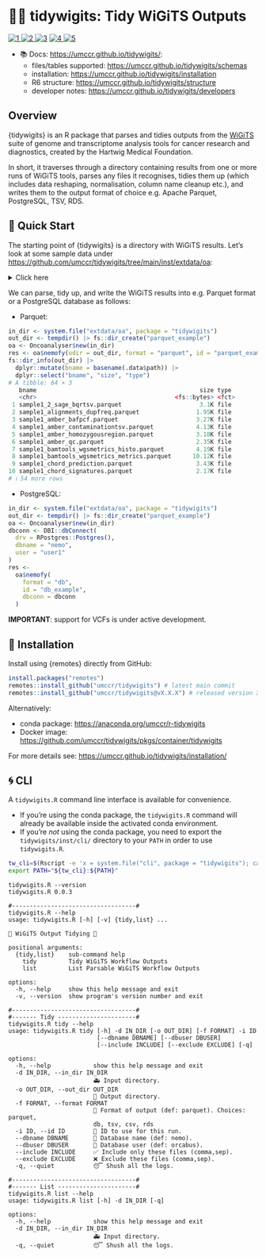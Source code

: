 

<!-- README.md is generated from README.qmd. Please edit that file -->

# 🧬✨ tidywigits: Tidy WiGiTS Outputs

[![1](https://ghcr-badge.egpl.dev/umccr/tidywigits/tags.png)
![2](https://ghcr-badge.egpl.dev/umccr/tidywigits/latest_tag.png)
![3](https://ghcr-badge.egpl.dev/umccr/tidywigits/size?tag=0.0.3)](https://github.com/umccr/tidywigits/pkgs/container/tidywigits)
[![4](https://anaconda.org/umccr/r-tidywigits/badges/version.svg)
![5](https://anaconda.org/umccr/r-tidywigits/badges/latest_release_date.svg)](https://anaconda.org/umccr/r-tidywigits)

- 📚 Docs: https://umccr.github.io/tidywigits/:
  - files/tables supported: <https://umccr.github.io/tidywigits/schemas>
  - installation: <https://umccr.github.io/tidywigits/installation>
  - R6 structure: <https://umccr.github.io/tidywigits/structure>
  - developer notes: <https://umccr.github.io/tidywigits/developers>

## Overview

{tidywigits} is an R package that parses and tidies outputs from the
[WiGiTS](https://github.com/hartwigmedical/hmftools "WiGiTS suite")
suite of genome and transcriptome analysis tools for cancer research and
diagnostics, created by the Hartwig Medical Foundation.

In short, it traverses through a directory containing results from one
or more runs of WiGiTS tools, parses any files it recognises, tidies
them up (which includes data reshaping, normalisation, column name
cleanup etc.), and writes them to the output format of choice
e.g. Apache Parquet, PostgreSQL, TSV, RDS.

## 🎨 Quick Start

The starting point of {tidywigits} is a directory with WiGiTS results.
Let’s look at some sample data under
<https://github.com/umccr/tidywigits/tree/main/inst/extdata/oa>:

<details class="code-fold">
<summary>Click here</summary>

``` r
system.file("extdata/oa", package = "tidywigits") |>
  fs::dir_tree(invert = TRUE, glob = "*.dvc")
/Users/pdiakumis/Library/R/arm64/4.5/library/tidywigits/extdata/oa
├── alignments
│   └── sample1.duplicate_freq.tsv
├── amber
│   ├── sample1.amber.baf.pcf
│   ├── sample1.amber.contamination.tsv
│   ├── sample1.amber.homozygousregion.tsv
│   └── sample1.amber.qc
├── bamtools
│   └── sample1.wgsmetrics
├── chord
│   ├── sample1.chord.mutation_contexts.tsv
│   └── sample1.chord.prediction.tsv
├── cobalt
│   ├── cobalt.version
│   ├── sample1.cobalt.gc.median.tsv
│   ├── sample1.cobalt.ratio.median.tsv
│   └── sample1.cobalt.ratio.pcf
├── cuppa
│   ├── sample1.cuppa.pred_summ.tsv
│   ├── sample1.cuppa.vis_data.tsv
│   └── sample1.cuppa_data.tsv.gz
├── lilac
│   ├── sample1.lilac.candidates.coverage.tsv
│   ├── sample1.lilac.qc.tsv
│   └── sample1.lilac.tsv
├── linx
│   ├── germline_annotations
│   │   ├── linx.version
│   │   ├── sample1.linx.germline.breakend.tsv
│   │   ├── sample1.linx.germline.clusters.tsv
│   │   ├── sample1.linx.germline.disruption.tsv
│   │   ├── sample1.linx.germline.driver.catalog.tsv
│   │   ├── sample1.linx.germline.links.tsv
│   │   └── sample1.linx.germline.svs.tsv
│   └── somatic_annotations
│       ├── linx.version
│       ├── sample1.linx.breakend.tsv
│       ├── sample1.linx.clusters.tsv
│       ├── sample1.linx.driver.catalog.tsv
│       ├── sample1.linx.drivers.tsv
│       ├── sample1.linx.fusion.tsv
│       ├── sample1.linx.links.tsv
│       ├── sample1.linx.svs.tsv
│       ├── sample1.linx.vis_copy_number.tsv
│       ├── sample1.linx.vis_fusion.tsv
│       ├── sample1.linx.vis_gene_exon.tsv
│       ├── sample1.linx.vis_protein_domain.tsv
│       ├── sample1.linx.vis_segments.tsv
│       └── sample1.linx.vis_sv_data.tsv
├── purple
│   ├── purple.version
│   ├── sample1.purple.cnv.gene.tsv
│   ├── sample1.purple.cnv.somatic.tsv
│   ├── sample1.purple.driver.catalog.germline.tsv
│   ├── sample1.purple.driver.catalog.somatic.tsv
│   ├── sample1.purple.germline.deletion.tsv
│   ├── sample1.purple.purity.range.tsv
│   ├── sample1.purple.purity.tsv
│   ├── sample1.purple.qc
│   ├── sample1.purple.somatic.clonality.tsv
│   └── sample1.purple.somatic.hist.tsv
├── sage
│   ├── germline
│   │   ├── sample1.sage.bqr.tsv
│   │   ├── sample2.sage.bqr.tsv
│   │   ├── sample2.sage.exon.medians.tsv
│   │   └── sample2.sage.gene.coverage.tsv
│   └── somatic
│       ├── sample1.sage.bqr.tsv
│       ├── sample1.sage.exon.medians.tsv
│       ├── sample1.sage.gene.coverage.tsv
│       └── sample2.sage.bqr.tsv
├── sigs
│   ├── sample1.sig.allocation.tsv
│   └── sample1.sig.snv_counts.csv
├── virusbreakend
│   └── sample1.virusbreakend.vcf.summary.tsv
└── virusinterpreter
    └── sample1.virus.annotated.tsv
```

</details>

We can parse, tidy up, and write the WiGiTS results into e.g. Parquet
format or a PostgreSQL database as follows:

- Parquet:

``` r
in_dir <- system.file("extdata/oa", package = "tidywigits")
out_dir <- tempdir() |> fs::dir_create("parquet_example")
oa <- Oncoanalyser$new(in_dir)
res <- oa$nemofy(odir = out_dir, format = "parquet", id = "parquet_example")
fs::dir_info(out_dir) |>
  dplyr::mutate(bname = basename(.data$path)) |>
  dplyr::select("bname", "size", "type")
# A tibble: 64 × 3
   bname                                              size type 
   <chr>                                       <fs::bytes> <fct>
 1 sample1_2_sage_bqrtsv.parquet                      3.1K file 
 2 sample1_alignments_dupfreq.parquet                1.95K file 
 3 sample1_amber_bafpcf.parquet                      3.27K file 
 4 sample1_amber_contaminationtsv.parquet            4.13K file 
 5 sample1_amber_homozygousregion.parquet            3.18K file 
 6 sample1_amber_qc.parquet                          2.35K file 
 7 sample1_bamtools_wgsmetrics_histo.parquet         4.19K file 
 8 sample1_bamtools_wgsmetrics_metrics.parquet      10.12K file 
 9 sample1_chord_prediction.parquet                  3.43K file 
10 sample1_chord_signatures.parquet                  2.17K file 
# ℹ 54 more rows
```

- PostgreSQL:

``` r
in_dir <- system.file("extdata/oa", package = "tidywigits")
out_dir <- tempdir() |> fs::dir_create("parquet_example")
oa <- Oncoanalyser$new(in_dir)
dbconn <- DBI::dbConnect(
  drv = RPostgres::Postgres(),
  dbname = "nemo",
  user = "user1"
)
res <-
  oa$nemofy(
    format = "db",
    id = "db_example",
    dbconn = dbconn
  )
```

**IMPORTANT**: support for VCFs is under active development.

## 🍕 Installation

Install using {remotes} directly from GitHub:

``` r
install.packages("remotes")
remotes::install_github("umccr/tidywigits") # latest main commit
remotes::install_github("umccr/tidywigits@vX.X.X") # released version X.X.X
```

Alternatively:

- conda package: <https://anaconda.org/umccr/r-tidywigits>
- Docker image:
  <https://github.com/umccr/tidywigits/pkgs/container/tidywigits>

For more details see: <https://umccr.github.io/tidywigits/installation/>

## 🌀 CLI

A `tidywigits.R` command line interface is available for convenience.

- If you’re using the conda package, the `tidywigits.R` command will
  already be available inside the activated conda environment.
- If you’re *not* using the conda package, you need to export the
  `tidywigits/inst/cli/` directory to your `PATH` in order to use
  `tidywigits.R`.

``` bash
tw_cli=$(Rscript -e 'x = system.file("cli", package = "tidywigits"); cat(x, "\n")' | xargs)
export PATH="${tw_cli}:${PATH}"
```

    tidywigits.R --version
    tidywigits.R 0.0.3

    #-----------------------------------#
    tidywigits.R --help
    usage: tidywigits.R [-h] [-v] {tidy,list} ...

    🐠 WiGiTS Output Tidying 🐢

    positional arguments:
      {tidy,list}    sub-command help
        tidy         Tidy WiGiTS Workflow Outputs
        list         List Parsable WiGiTS Workflow Outputs

    options:
      -h, --help     show this help message and exit
      -v, --version  show program's version number and exit

    #-----------------------------------#
    #------- Tidy ----------------------#
    tidywigits.R tidy --help
    usage: tidywigits.R tidy [-h] -d IN_DIR [-o OUT_DIR] [-f FORMAT] -i ID
                             [--dbname DBNAME] [--dbuser DBUSER]
                             [--include INCLUDE] [--exclude EXCLUDE] [-q]

    options:
      -h, --help            show this help message and exit
      -d IN_DIR, --in_dir IN_DIR
                            🚑 Input directory.
      -o OUT_DIR, --out_dir OUT_DIR
                            🚀 Output directory.
      -f FORMAT, --format FORMAT
                            🎨 Format of output (def: parquet). Choices: parquet,
                            db, tsv, csv, rds
      -i ID, --id ID        🚩 ID to use for this run.
      --dbname DBNAME       🐶 Database name (def: nemo).
      --dbuser DBUSER       🐢 Database user (def: orcabus).
      --include INCLUDE     ✅ Include only these files (comma,sep).
      --exclude EXCLUDE     ❌ Exclude these files (comma,sep).
      -q, --quiet           😴 Shush all the logs.

    #-----------------------------------#
    #------- List ----------------------#
    tidywigits.R list --help
    usage: tidywigits.R list [-h] -d IN_DIR [-q]

    options:
      -h, --help            show this help message and exit
      -d IN_DIR, --in_dir IN_DIR
                            🚑 Input directory.
      -q, --quiet           😴 Shush all the logs.
